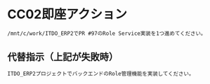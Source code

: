 # CC02即座アクション

```markdown
/mnt/c/work/ITDO_ERP2でPR #97のRole Service実装を1つ進めてください。
```

## 代替指示（上記が失敗時）

```markdown
ITDO_ERP2プロジェクトでバックエンドのRole管理機能を実装してください。
```